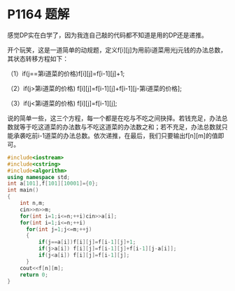 # P1164 题解

感觉DP实在白学了，因为我连自己敲的代码都不知道是用的DP还是递推。

开个玩笑，这是一道简单的动规题，定义f[i][j]为用前i道菜用光j元钱的办法总数，其状态转移方程如下：

（1）if(j==第i道菜的价格)f[i][j]=f[i-1][j]+1;

（2）if(j>第i道菜的价格) f[i][j]=f[i-1][j]+f[i-1][j-第i道菜的价格];

（3）if(j<第i道菜的价格) f[i][j]=f[i-1][j];

说的简单一些，这三个方程，每一个都是在吃与不吃之间抉择。若钱充足，办法总数就等于吃这道菜的办法数与不吃这道菜的办法数之和；若不充足，办法总数就只能承袭吃前i-1道菜的办法总数。依次递推，在最后，我们只要输出f[n][m]的值即可。

```cpp
#include<iostream>
#include<cstring>
#include<algorithm>
using namespace std;
int a[101],f[101][10001]={0};
int main()
{
    int n,m;
    cin>>n>>m;
    for(int i=1;i<=n;++i)cin>>a[i];
    for(int i=1;i<=n;++i)
      for(int j=1;j<=m;++j)
      {
          if(j==a[i])f[i][j]=f[i-1][j]+1;
          if(j>a[i]) f[i][j]=f[i-1][j]+f[i-1][j-a[i]];
          if(j<a[i]) f[i][j]=f[i-1][j];
      }
    cout<<f[n][m];
    return 0;
}
```